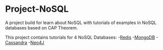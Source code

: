 Project-NoSQL
=============

A project build for learn about NoSQL with tutorials of examples in NoSQL databases based on CAP Theorem.

This project contains tutorials for 4 NoSQL Databases:
  -[Redis](http://redis.io/)
  -[MongoDB](https://www.mongodb.com)
  -[Cassandra](http://cassandra.apache.org/)
  -[Neo4J](https://neo4j.com/)
